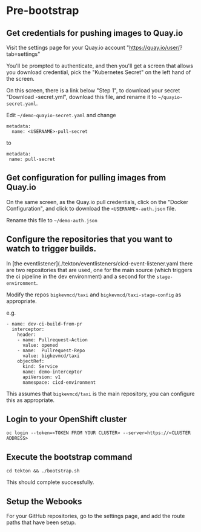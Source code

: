 # Pre-bootstrap

## Get credentials for pushing images to Quay.io

 Visit the settings page for your Quay.io account "https://quay.io/user/<USERNAME>?tab=settings"

 You'll be prompted to authenticate, and then you'll get a screen that allows
you download credential, pick the "Kubernetes Secret" on the left hand of the
screen.

 On this screen, there is a link below "Step 1", to download your secret
"Download <USERNAME>-secret.yml", download this file, and rename it to
`~/quayio-secret.yaml`.

 Edit `~/demo-quayio-secret.yaml` and change

 ```
 metadata:
   name: <USERNAME>-pull-secret
 ```

to

 ```
 metadata:
  name: pull-secret
 ```

## Get configuration for pulling images from Quay.io

On the same screen, as the Quay.io pull credentials, click on the "Docker Configuration", and click to download the `<USERNAME>-auth.json` file.

Rename this file to `~/demo-auth.json`

## Configure the repositories that you want to watch to trigger builds.

In [the eventlistener](./tekton/eventlisteners/cicd-event-listener.yaml there
are two repositories that are used, one for the main source (which triggers the
ci pipeline in the dev environment) and a second for the `stage-environment`.

Modify the repos `bigkevmcd/taxi` and `bigkevmcd/taxi-stage-config` as
appropriate.

e.g.

 ```
 - name: dev-ci-build-from-pr
   interceptor:
     header:
     - name: Pullrequest-Action
       value: opened
     - name:  Pullrequest-Repo
       value: bigkevmcd/taxi
     objectRef:
       kind: Service
       name: demo-interceptor
       apiVersion: v1
       namespace: cicd-environment
 ```

This assumes that `bigkevmcd/taxi` is the main repository, you can configure
this as appropriate.

## Login to your OpenShift cluster

 ```
 oc login --token=<TOKEN FROM YOUR CLUSTER> --server=https://<CLUSTER ADDRESS>
 ```

## Execute the bootstrap command

 ```
 cd tekton && ./bootstrap.sh
 ```

This should complete successfully.

## Setup the Webooks

  For your GitHub repositories, go to the settings page, and add the route paths
that have been setup.
